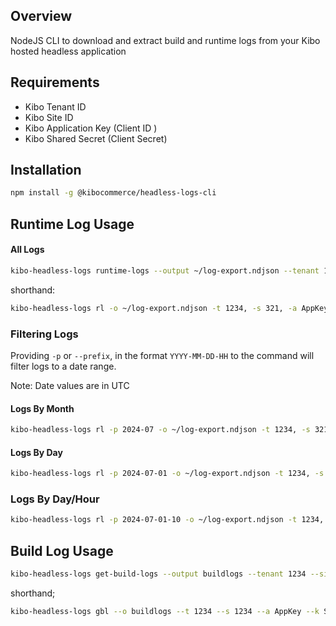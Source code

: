 ## Overview

NodeJS CLI to download and extract build and runtime logs from your Kibo hosted headless application

## Requirements

* Kibo Tenant ID
* Kibo Site ID
* Kibo Application Key (Client ID )
* Kibo Shared Secret (Client Secret)

## Installation

```bash
npm install -g @kibocommerce/headless-logs-cli
```

## Runtime Log Usage

#### All Logs

```bash
kibo-headless-logs runtime-logs --output ~/log-export.ndjson --tenant 1234, --site 321, --client-id AppKey --client-secret Secret
```
shorthand:
```bash
kibo-headless-logs rl -o ~/log-export.ndjson -t 1234, -s 321, -a AppKey -s Secret
```
### Filtering Logs

Providing `-p` or `--prefix`, in the format `YYYY-MM-DD-HH` to the command will filter logs to a date range.

Note: Date values are in UTC

#### Logs By Month
```bash
kibo-headless-logs rl -p 2024-07 -o ~/log-export.ndjson -t 1234, -s 321, -a AppKey -s Secret
```
#### Logs By Day
```bash
kibo-headless-logs rl -p 2024-07-01 -o ~/log-export.ndjson -t 1234, -s 321, -a AppKey -s Secret
```
### Logs By Day/Hour
```bash
kibo-headless-logs rl -p 2024-07-01-10 -o ~/log-export.ndjson -t 1234, -s 321, -a AppKey -s Secret
```

## Build Log Usage

```bash
kibo-headless-logs get-build-logs --output buildlogs --tenant 1234 --site 1234 --client-id AppKey --client-secret Secret --branch kibo-sb-main --numberOfJobs 3 --home-host t1234-s1234.sandbox.mozu.com
```

shorthand;
```bash
kibo-headless-logs gbl --o buildlogs --t 1234 --s 1234 --a AppKey --k Secret --b kibo-sb-main --n 3 --h t1234-s1234.sandbox.mozu.com
```
